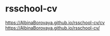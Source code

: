 # rsschool-cv

https://AlbinaBorovaya.github.io/rsschool-cv/cv
https://AlbinaBorovaya.github.io/rsschool-cv/

